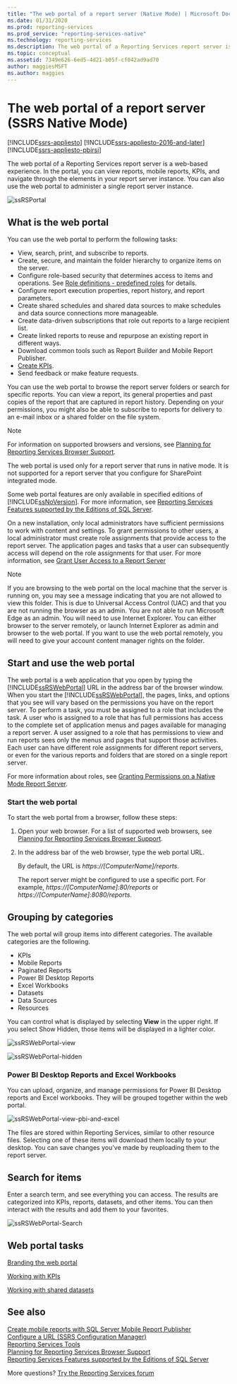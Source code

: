 ```yaml
---
title: "The web portal of a report server (Native Mode) | Microsoft Docs"
ms.date: 01/31/2020
ms.prod: reporting-services
ms.prod_service: "reporting-services-native"
ms.technology: reporting-services
ms.description: The web portal of a Reporting Services report server is a web-based experience for viewing reports, mobile reports, KPIs, and navigating through the elements in your report server instance.
ms.topic: conceptual
ms.assetid: 7349e626-6ed5-4d21-b05f-cf042ad9ad70
author: maggiesMSFT
ms.author: maggies
---
```

# The web portal of a report server (SSRS Native Mode)

[!INCLUDE[ssrs-appliesto](../includes/ssrs-appliesto.md)] [!INCLUDE[ssrs-appliesto-2016-and-later](../includes/ssrs-appliesto-2016-and-later.md)] [!INCLUDE[ssrs-appliesto-pbirsi](../includes/ssrs-appliesto-pbirs.md)]

The web portal of a Reporting Services report server is a web-based experience. In the portal, you can view reports, mobile reports, KPIs, and navigate through the elements in your report server instance. You can also use the web portal to administer a single report server instance.

![ssRSPortal](../reporting-services/media/ssrsportal.png)

## What is the web portal

You can use the web portal to perform the following tasks:

- View, search, print, and subscribe to reports.
- Create, secure, and maintain the folder hierarchy to organize items on the server.
- Configure role-based security that determines access to items and operations. See [Role definitions - predefined roles](security/role-definitions-predefined-roles.md) for details.
- Configure report execution properties, report history, and report parameters.
- Create shared schedules and shared data sources to make schedules and data source connections more manageable.
- Create data-driven subscriptions that role out reports to a large recipient list.
- Create linked reports to reuse and repurpose an existing report in different ways.
- Download common tools such as Report Builder and Mobile Report Publisher.
- [Create KPIs](../reporting-services/working-with-kpis-in-reporting-services.md).
- Send feedback or make feature requests.

You can use the web portal to browse the report server folders or search for specific reports. You can view a report, its general properties and past copies of the report that are captured in report history. Depending on your permissions, you might also be able to subscribe to reports for delivery to an e-mail inbox or a shared folder on the file system.

> [!NOTE]
> For information on supported browsers and versions, see [Planning for Reporting Services Browser Support](../reporting-services/browser-support-for-reporting-services-and-power-view.md).

The web portal is used only for a report server that runs in native mode. It is not supported for a report server that you configure for SharePoint integrated mode.

Some web portal features are only available in specified editions of [!INCLUDE[ssNoVersion](../includes/ssnoversion-md.md)]. For more information, see [Reporting Services Features supported by the Editions of SQL Server](../reporting-services/reporting-services-features-supported-by-the-editions-of-sql-server-2016.md).

On a new installation, only local administrators have sufficient permissions to work with content and settings. To grant permissions to other users, a local administrator must create role assignments that provide access to the report server. The application pages and tasks that a user can subsequently access will depend on the role assignments for that user. For more information, see [Grant User Access to a Report Server](security/grant-user-access-to-a-report-server-report-manager.md)

> [!NOTE]
> If you are browsing to the web portal on the local machine that the server is running on, you may see a message indicating that you are not allowed to view this folder. This is due to Universal Access Control (UAC) and that you are not running the browser as an admin. You are not able to run Microsoft Edge as an admin. You will need to use Internet Explorer. You can either browser to the server remotely, or launch Internet Explorer as admin and browser to the web portal. If you want to use the web portal remotely, you will need to give your account content manager rights on the folder.  

## Start and use the web portal

The web portal is a web application that you open by typing the [!INCLUDE[ssRSWebPortal](../includes/ssrswebportal.md)] URL in the address bar of the browser window. When you start the [!INCLUDE[ssRSWebPortal](../includes/ssrswebportal.md)], the pages, links, and options that you see will vary based on the permissions you have on the report server. To perform a task, you must be assigned to a role that includes the task.  A user who is assigned to a role that has full permissions has access to the complete set of application menus and pages available for managing a report server. A user assigned to a role that has permissions to view and run reports sees only the menus and pages that support those activities. Each user can have different role assignments for different report servers, or even for the various reports and folders that are stored on a single report server.

For more information about roles, see [Granting Permissions on a Native Mode Report Server](../reporting-services/security/granting-permissions-on-a-native-mode-report-server.md).

### Start the web portal

To start the web portal from a browser, follow these steps:

1. Open your web browser. For a list of supported web browsers, see [Planning for Reporting Services Browser Support](../reporting-services/browser-support-for-reporting-services-and-power-view.md).

2. In the address bar of the web browser, type the web portal URL.

    By default, the URL is *https://[ComputerName]/reports*.

    The report server might be configured to use a specific port. For example, *https://[ComputerName]:80/reports* or *https://[ComputerName]:8080/reports*.

## Grouping by categories

The web portal will group items into different categories. The available categories are the following.

- KPIs
- Mobile Reports
- Paginated Reports
- Power BI Desktop Reports
- Excel Workbooks
- Datasets
- Data Sources
- Resources

You can control what is displayed by selecting **View** in the upper right. If you select Show Hidden, those items will be displayed in a lighter color.

![ssRSWebPortal-view](../reporting-services/media/ssrswebportal-view.png)

![ssRSWebPortal-hidden](../reporting-services/media/ssrswebportal-hidden.png)

### Power BI Desktop Reports and Excel Workbooks

You can upload, organize, and manage permissions for Power BI Desktop reports and Excel workbooks. They will be grouped together within the web portal.

![ssRSWebPortal-view-pbi-and-excel](../reporting-services/media/ssrswebportal-view-pbi-and-excel.png)

The files are stored within Reporting Services, similar to other resource files. Selecting one of these items will download them locally to your desktop. You can save changes you've made by reuploading them to the report server.

## Search for items

Enter a search term, and see everything you can access. The results are categorized into KPIs, reports, datasets, and other items. You can then interact with the results and add them to your favorites.

![ssRSWebPortal-Search](../reporting-services/media/ssrswebportal-search.png)

## Web portal tasks

[Branding the web portal](../reporting-services/branding-the-web-portal.md)

[Working with KPIs](../reporting-services/working-with-kpis-in-reporting-services.md)

[Working with shared datasets](../reporting-services/work-with-shared-datasets-web-portal.md)

## See also

[Create mobile reports with SQL Server Mobile Report Publisher](../reporting-services/mobile-reports/create-mobile-reports-with-sql-server-mobile-report-publisher.md)  
[Configure a URL (SSRS Configuration Manager)](../reporting-services/install-windows/configure-a-url-ssrs-configuration-manager.md)  
[Reporting Services Tools](../reporting-services/tools/reporting-services-tools.md)  
[Planning for Reporting Services Browser Support](../reporting-services/browser-support-for-reporting-services-and-power-view.md)  
[Reporting Services Features supported by the Editions of SQL Server](../reporting-services/reporting-services-features-supported-by-the-editions-of-sql-server-2016.md)  

More questions? [Try the Reporting Services forum](https://go.microsoft.com/fwlink/?LinkId=620231)
